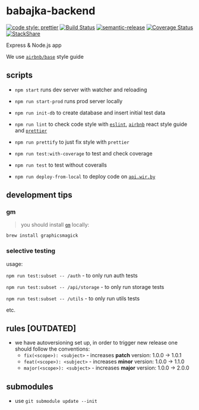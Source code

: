 # babajka-backend

[![code style: prettier](https://img.shields.io/badge/code_style-prettier-ff69b4.svg?style=flat-square)](https://github.com/prettier/prettier)
[![Build Status](https://travis-ci.org/babajka/babajka-backend.svg?branch=master)](https://travis-ci.org/babajka/babajka-backend)
[![semantic-release](https://img.shields.io/badge/%20%20%F0%9F%93%A6%F0%9F%9A%80-semantic--release-e10079.svg)](https://github.com/semantic-release/semantic-release)
[![Coverage Status](https://coveralls.io/repos/github/babajka/babajka-backend/badge.svg?branch=master)](https://coveralls.io/github/babajka/babajka-backend?branch=master)
[![StackShare](https://img.shields.io/badge/tech-stack-0690fa.svg?style=flat)](https://stackshare.io/wir-by/wir-by-backend)

Express &amp; Node.js app

We use [`airbnb/base`](https://github.com/airbnb/javascript) style guide

## scripts

- `npm start` runs dev server with watcher and reloading

- `npm run start-prod` runs prod server locally

- `npm run init-db` to create database and insert initial test data

- `npm run lint` to check code style with [`eslint`](http://eslint.org/),
  [`airbnb`](https://github.com/airbnb/javascript/tree/master/react) react style guide and
  [`prettier`](https://prettier.io)

- `npm run prettify` to just fix style with `prettier`

- `npm run test:with-coverage` to test and check coverage

- `npm run test` to test without coveralls

- `npm run deploy-from-local` to deploy code on [`api.wir.by`](http://api.wir.by)

## development tips

### gm

> you should install [`gm`](https://github.com/aheckmann/gm) locally:

```bash
brew install graphicsmagick
```

### selective testing

usage:

`npm run test:subset -- /auth` - to only run auth tests

`npm run test:subset -- /api/storage` - to only run storage tests

`npm run test:subset -- /utils` - to only run utils tests

etc.

## rules [OUTDATED]

- we have autoversioning set up, in order to trigger new release one should follow the conventions:
  - `fix(<scope>): <subject>` - increases **patch** version: 1.0.0 -> 1.0.1
  - `feat(<scope>): <subject>` - increases **minor** version: 1.0.0 -> 1.1.0
  - `major(<scope>): <subject>` - increases **major** version: 1.0.0 -> 2.0.0

## submodules

- use `git submodule update --init`
